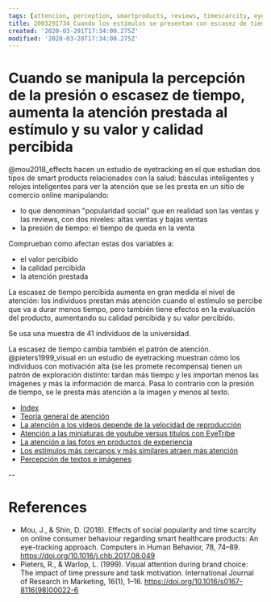 ```yaml
---
tags: [attencion, perception, smartproducts, reviews, timescarcity, eyetracking, Notebooks/attention, Notebooks/perception]
title: 2003291734_Cuando los estímulos se presentan con escasez de tiempo se les presta más atención
created: '2020-03-291T17:34:00.275Z'
modified: '2020-03-28T17:34:00.275Z'
---
```


# Cuando se manipula la percepción de la presión o escasez de tiempo, aumenta la atención prestada al estímulo y su valor y calidad percibida

@mou2018_effects hacen un estudio de eyetracking en el que estudian dos tipos de smart products relacionados con la salud: básculas inteligentes y relojes inteligentes para ver la atención que se les presta en un sitio de comercio online manipulando:

- lo que denominan "popularidad social" que en realidad son las ventas y las reviews, con dos niveles: altas ventas y bajas ventas
- la presión de tiempo: el tiempo de queda en la venta

Comprueban como afectan estas dos variables a:

- el valor percibido
- la calidad percibida
- la atención prestada

La escasez de tiempo percibida aumenta en gran medida el nivel de atención: los individuos prestan más atención cuando el estímulo se percibe que va a durar menos tiempo, pero también tiene efectos en la evaluación del producto, aumentando su calidad percibida y su valor percibido.

Se usa una muestra de 41 individuos de la universidad.

La escasez de tiempo cambia también el patrón de atención.  @pieters1999_visual en un estudio de eyetracking muestran cómo los individuos con motivación alta (se les promete recompensa) tienen un patrón de exploración distinto: tardan más tiempo y les importan menos las imágenes y más la información de marca. Pasa lo contrario con la presión de tiempo, se le presta más atención a la imagen y menos al texto. 

- [Index](_2003101705_index.md)
- [Teoría general de atención](2003161131_unificacion_percepcion_ecologia_construccion.md)
- [La atención a los videos depende de la velocidad de reproducción](2004031202_atencion_videos_velocidad_reproduccion.md)
- [Atención a las miniaturas de youtube versus títulos con EyeTribe](2004201836_atencioncaratula_video_vs_titulo.md)
- [La atención a las fotos en productos de experiencia](2003210809_atencionfotos_productosexperiencia.md)
- [Los estímulos más cercanos y más similares atraen más atención](2003260716_estimulosproximosysimilares_atencion.md)
- [Percepción de textos e imágenes](2003161247_percepcion_textoimagen.md)

--

# References

- Mou, J., & Shin, D. (2018). Effects of social popularity and time scarcity on online consumer behaviour regarding smart healthcare products: An eye-tracking approach. Computers in Human Behavior, 78, 74–89. https://doi.org/10.1016/j.chb.2017.08.049
- Pieters, R., & Warlop, L. (1999). Visual attention during brand choice: The impact of time pressure and task motivation. International Journal of Research in Marketing, 16(1), 1–16. https://doi.org/10.1016/s0167-8116(98)00022-6